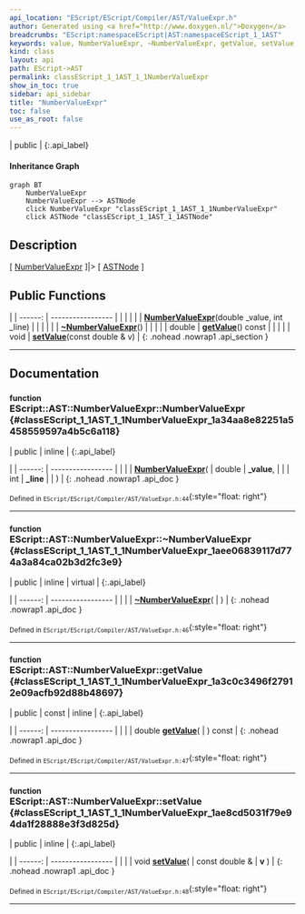 ```yaml
---
api_location: "EScript/EScript/Compiler/AST/ValueExpr.h"
author: Generated using <a href="http://www.doxygen.nl/">Doxygen</a>
breadcrumbs: "EScript:namespaceEScript|AST:namespaceEScript_1_1AST"
keywords: value, NumberValueExpr, ~NumberValueExpr, getValue, setValue
kind: class
layout: api
path: EScript->AST
permalink: classEScript_1_1AST_1_1NumberValueExpr
show_in_toc: true
sidebar: api_sidebar
title: "NumberValueExpr"
toc: false
use_as_root: false
---
```


| public |
{:.api_label}

#### Inheritance Graph

```mermaid
graph BT
	NumberValueExpr
	NumberValueExpr --> ASTNode
	click NumberValueExpr "classEScript_1_1AST_1_1NumberValueExpr"
	click ASTNode "classEScript_1_1AST_1_1ASTNode"
```

## Description

[ [NumberValueExpr](classEScript_1_1AST_1_1NumberValueExpr) ]|> [ [ASTNode](classEScript_1_1AST_1_1ASTNode) ]



## Public Functions

|
| ------: | ----------------- |
|  | |
|  | **[NumberValueExpr](#classEScript_1_1AST_1_1NumberValueExpr_1a34aa8e82251a5458559597a4b5c6a118)**(double _value, int _line) |
|  | |
|  | **[~NumberValueExpr](#classEScript_1_1AST_1_1NumberValueExpr_1aee06839117d774a3a84ca02b3d2fc3e9)**() |
|  | |
| double | **[getValue](#classEScript_1_1AST_1_1NumberValueExpr_1a3c0c3496f27912e09acfb92d88b48697)**() const |
|  | |
| void | **[setValue](#classEScript_1_1AST_1_1NumberValueExpr_1ae8cd5031f79e94da1f28888e3f3d825d)**(const double & v) |
{: .nohead .nowrap1 .api_section }


-------------------------------------------------------------------

## Documentation

### <small>function</small><br/> EScript::AST::NumberValueExpr::NumberValueExpr {#classEScript_1_1AST_1_1NumberValueExpr_1a34aa8e82251a5458559597a4b5c6a118}

| public | inline |
{:.api_label}

|
| ------: | ----------------- |
|  |
|  **[NumberValueExpr](#classEScript_1_1AST_1_1NumberValueExpr_1a34aa8e82251a5458559597a4b5c6a118)**( | double | **_value**, |
| | int | **_line** |
|   ) |
{: .nohead .nowrap1 .api_doc }





<sub>Defined in `EScript/EScript/Compiler/AST/ValueExpr.h:44`</sub>{:style="float: right"}

-------------------------------------------------------------------

### <small>function</small><br/> EScript::AST::NumberValueExpr::~NumberValueExpr {#classEScript_1_1AST_1_1NumberValueExpr_1aee06839117d774a3a84ca02b3d2fc3e9}

| public | inline | virtual |
{:.api_label}

|
| ------: | ----------------- |
|  |
|  **[~NumberValueExpr](#classEScript_1_1AST_1_1NumberValueExpr_1aee06839117d774a3a84ca02b3d2fc3e9)**( |  ) |
{: .nohead .nowrap1 .api_doc }





<sub>Defined in `EScript/EScript/Compiler/AST/ValueExpr.h:46`</sub>{:style="float: right"}

-------------------------------------------------------------------

### <small>function</small><br/> EScript::AST::NumberValueExpr::getValue {#classEScript_1_1AST_1_1NumberValueExpr_1a3c0c3496f27912e09acfb92d88b48697}

| public | const | inline |
{:.api_label}

|
| ------: | ----------------- |
|  |
| double **[getValue](#classEScript_1_1AST_1_1NumberValueExpr_1a3c0c3496f27912e09acfb92d88b48697)**( |  ) const |
{: .nohead .nowrap1 .api_doc }





<sub>Defined in `EScript/EScript/Compiler/AST/ValueExpr.h:47`</sub>{:style="float: right"}

-------------------------------------------------------------------

### <small>function</small><br/> EScript::AST::NumberValueExpr::setValue {#classEScript_1_1AST_1_1NumberValueExpr_1ae8cd5031f79e94da1f28888e3f3d825d}

| public | inline |
{:.api_label}

|
| ------: | ----------------- |
|  |
| void **[setValue](#classEScript_1_1AST_1_1NumberValueExpr_1ae8cd5031f79e94da1f28888e3f3d825d)**( | const double & | **v** ) |
{: .nohead .nowrap1 .api_doc }





<sub>Defined in `EScript/EScript/Compiler/AST/ValueExpr.h:48`</sub>{:style="float: right"}

-------------------------------------------------------------------

